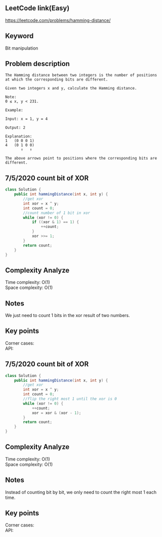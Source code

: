 ## LeetCode link(Easy)
https://leetcode.com/problems/hamming-distance/

## Keyword
Bit manipulation

## Problem description
```
The Hamming distance between two integers is the number of positions at which the corresponding bits are different.

Given two integers x and y, calculate the Hamming distance.

Note:
0 ≤ x, y < 231.

Example:

Input: x = 1, y = 4

Output: 2

Explanation:
1   (0 0 0 1)
4   (0 1 0 0)
       ↑   ↑

The above arrows point to positions where the corresponding bits are different.
```
## 7/5/2020 count bit of XOR

```java
class Solution {
    public int hammingDistance(int x, int y) {
        //get xor
        int xor = x ^ y;
        int count = 0;
        //count number of 1 bit in xor
        while (xor != 0) {
            if ((xor & 1) == 1) {
                ++count;
            }
            xor >>= 1;
        }
        return count;
    }
}
```

## Complexity Analyze
Time complexity: O(1)\
Space complexity: O(1)

## Notes
We just need to count 1 bits in the xor result of two numbers.

## Key points
Corner cases: \
API: 

## 7/5/2020 count bit of XOR

```java
class Solution {
    public int hammingDistance(int x, int y) {
        //get xor
        int xor = x ^ y;
        int count = 0;
        //flip the right most 1 until the xor is 0
        while (xor != 0) {
            ++count;
            xor = xor & (xor - 1);
        }
        return count;
    }
}
```

## Complexity Analyze
Time complexity: O(1)\
Space complexity: O(1)

## Notes
Instead of counting bit by bit, we only need to count the right most 1 each time.

## Key points
Corner cases: \
API: 